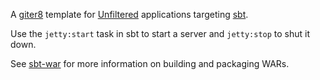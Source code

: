 A [giter8][g8] template for [Unfiltered][unfiltered] applications targeting [sbt][sbt].

Use the `jetty:start` task in sbt to start a server and `jetty:stop` to shut it down.

See [sbt-war][sbt-war] for more information on building and
packaging WARs.

[g8]: https://github.com/foundweekends/giter8#readme
[unfiltered]: https://github.com/unfiltered/unfiltered#readme
[sbt]: https://www.scala-sbt.org/
[sbt-war]: https://github.com/earldouglas/sbt-war
